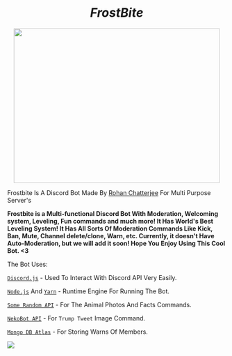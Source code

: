 # <div align="center">**_FrostBite_**
    
<div align="center">
    <img src="https://github.com/InsaneCoder789/Frostbite-1/blob/master/Frostbite.jpeg" height="355px" width="474px" />

</div>
    


Frostbite Is A Discord Bot Made By [Rohan Chatterjee](https://github.com/InsaneCoder789) For Multi Purpose Server's 
    
 **Frostbite is a Multi-functional Discord Bot With Moderation, Welcoming system, Leveling, Fun commands and much more! It Has World's Best Leveling System! It Has All Sorts Of Moderation Commands Like Kick, Ban, Mute, Channel delete/clone, Warn, etc. Currently, it doesn't Have Auto-Moderation, but we will add it soon! Hope You Enjoy Using This Cool Bot. <3**


The Bot Uses:

[`Discord.js`](discord.js.org/) - Used To Interact With Discord API Very Easily.

[`Node.js`](https://nodejs.org/) And [`Yarn`](https://classic.yarnpkg.com/en/) - Runtime Engine For Running The Bot.

[`Some Random API`](https://some-random-api.ml/) - For The Animal Photos And Facts Commands.

[`NekoBot API`](https://docs.nekobot.xyz) - For `Trump Tweet` Image Command.

[`Mongo DB Atlas`](https://www.mongodb.com/cloud/atlas) - For Storing Warns Of Members.

<a href="https://discord.gg/ppGBYSeSqb">
    <img src="https://img.shields.io/badge/Discord-7289DA?style=for-the-badge&logo=discord&logoColor=white" />
</a>
